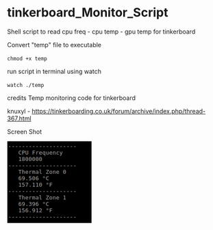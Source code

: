 # tinkerboard_Monitor_Script
Shell script to read cpu freq - cpu temp - gpu temp for tinkerboard

Convert "temp" file to executable

<code>chmod +x temp</code>

run script in terminal using watch

<code>watch ./temp </code>


credits
Temp monitoring code for tinkerboard

knuxyl - https://tinkerboarding.co.uk/forum/archive/index.php/thread-367.html


Screen Shot

![ScreenShot](TB-temp.PNG)
